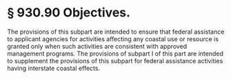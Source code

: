 # § 930.90   Objectives.

The provisions of this subpart are intended to ensure that federal assistance to applicant agencies for activities affecting any coastal use or resource is granted only when such activities are consistent with approved management programs. The provisions of subpart I of this part are intended to supplement the provisions of this subpart for federal assistance activities having interstate coastal effects.




